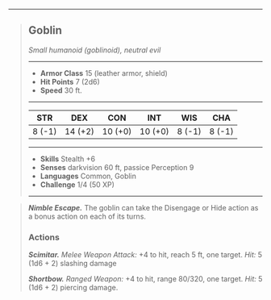 ___
> ## Goblin
>*Small humanoid (goblinoid), neutral evil*
> ___
> - **Armor Class** 15 (leather armor, shield)
> - **Hit Points** 7 (2d6)
> - **Speed** 30 ft.
>___
>|STR|DEX|CON|INT|WIS|CHA|
>|:---:|:---:|:---:|:---:|:---:|:---:|
>|8 (-1)|14 (+2)|10 (+0)|10 (+0)|8 (-1)|8 (-1)|
>___
> - **Skills** Stealth +6
> - **Senses** darkvision 60 ft, passice Perception 9
> - **Languages** Common, Goblin
> - **Challenge** 1/4 (50 XP)
> ___

> ***Nimble Escape.*** The goblin can take the Disengage or Hide action as a bonus action on each of its turns.
> ### Actions
> ***Scimitar.*** *Melee Weapon Attack:* +4 to hit, reach 5 ft, one target.  *Hit:* 5 (1d6 + 2) slashing damage
>
> ***Shortbow.*** *Ranged Weapon:* +4 to hit, range 80/320, one target.  *Hit:* 5 (1d6 + 2) piercing damage.
